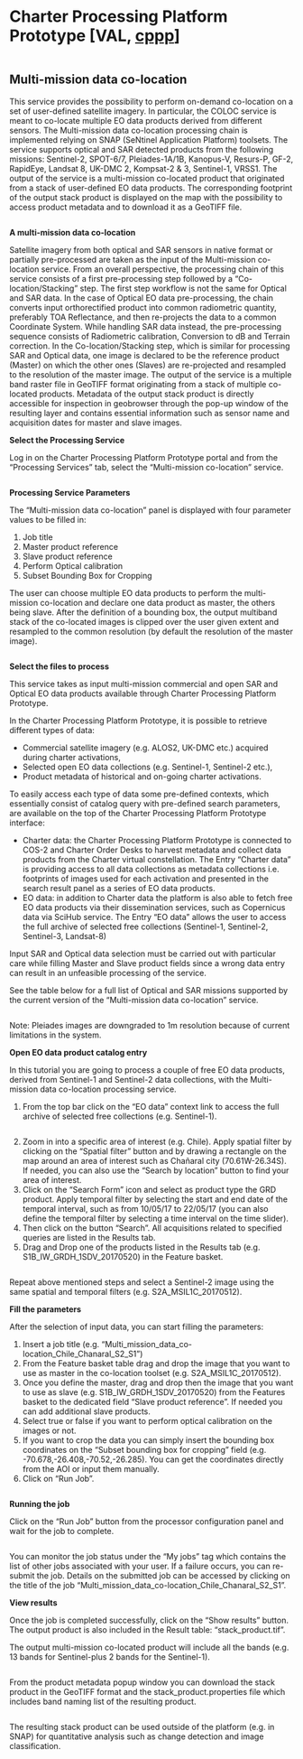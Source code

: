 # Charter Processing Platform Prototype \[VAL, [cppp](https://eo4society.esa.int/2022/05/24/advanced-cloud-based-environment-to-support-immediate-disaster-response/)\]

```{image} assets/COLOC_logo.png
```

## Multi-mission data co-location

This service provides the possibility to perform on-demand co-location on a set of user-defined satellite imagery. In particular, the COLOC service is meant to co-locate multiple EO data products derived from different sensors. The Multi-mission data co-location processing chain is implemented relying on SNAP (SeNtinel Application Platform) toolsets.
The service supports optical and SAR detected products from the following missions: Sentinel-2, SPOT-6/7, Pleiades-1A/1B, Kanopus-V, Resurs-P, GF-2, RapidEye, Landsat 8, UK-DMC 2, Kompsat-2 & 3, Sentinel-1, VRSS1.
The output of the service is a multi-mission co-located product that originated from a stack of user-defined EO data products. The corresponding footprint of the output stack product is displayed on the map with the possibility to access product metadata and to download it as a GeoTIFF file.

```{image} assets/COLOC_fig_01.png
```

**A multi-mission data co-location**

Satellite imagery from both optical and SAR sensors in native format or partially pre-processed are taken as the input of the Multi-mission co-location service. From an overall perspective, the processing chain of this service consists of a first pre-processing step followed by a “Co-location/Stacking” step.
The first step workflow is not the same for Optical and SAR data. In the case of Optical EO data pre-processing, the chain converts input orthorectified product into common radiometric quantity, preferably TOA Reflectance, and then re-projects the data to a common Coordinate System. While handling SAR data instead, the pre-processing sequence consists of Radiometric calibration, Conversion to dB and Terrain correction.
In the Co-location/Stacking step, which is similar for processing SAR and Optical data, one image is declared to be the reference product (Master) on which the other ones (Slaves) are re-projected and resampled to the resolution of the master image.
The output of the service is a multiple band raster file in GeoTIFF format originating from a stack of multiple co-located products. Metadata of the output stack product is directly accessible for inspection in geobrowser through the pop-up window of the resulting layer and contains essential information such as sensor name and acquisition dates for master and slave images.

**Select the Processing Service**

Log in on the Charter Processing Platform Prototype portal and from the “Processing Services” tab, select the “Multi-mission co-location” service.

```{image} assets/COLOC_fig_02.png
```

**Processing Service Parameters**

The “Multi-mission data co-location” panel is displayed with four parameter values to be filled in:

1. Job title
2. Master product reference
3. Slave product reference
4. Perform Optical calibration
5. Subset Bounding Box for Cropping

The user can choose multiple EO data products to perform the multi-mission co-location and declare one data product as master, the others being slave. After the definition of a bounding box, the output multiband stack of the co-located images is clipped over the user given extent and resampled to the common resolution (by default the resolution of the master image).

```{image} assets/COLOC_fig_03.png
```

**Select the files to process**

This service takes as input multi-mission commercial and open SAR and Optical EO data products available through Charter Processing Platform Prototype.

In the Charter Processing Platform Prototype, it is possible to retrieve different types of data:

- Commercial satellite imagery (e.g. ALOS2, UK-DMC etc.) acquired during charter activations,
- Selected open EO data collections (e.g. Sentinel-1, Sentinel-2 etc.),
- Product metadata of historical and on-going charter activations.

To easily access each type of data some pre-defined contexts, which essentially consist of catalog query with pre-defined search parameters, are available on the top of the Charter Processing Platform Prototype interface:

- Charter data: the Charter Processing Platform Prototype is connected to COS-2 and Charter Order Desks to harvest metadata and collect data products from the Charter virtual constellation. The Entry “Charter data” is providing access to all data collections as metadata collections i.e. footprints of images used for each activation and presented in the search result panel as a series of EO data products.
- EO data: in addition to Charter data the platform is also able to fetch free EO data products via their dissemination services, such as Copernicus data via SciHub service. The Entry “EO data” allows the user to access the full archive of selected free collections (Sentinel-1, Sentinel-2, Sentinel-3, Landsat-8)

Input SAR and Optical data selection must be carried out with particular care while filling Master and Slave product fields since a wrong data entry can result in an unfeasible processing of the service.

See the table below for a full list of Optical and SAR missions supported by the current version of the “Multi-mission data co-location” service.

```{image} assets/COLOC_fig_04.png
```

Note: Pleiades images are downgraded to 1m resolution because of current limitations in the system.

**Open EO data product catalog entry**

In this tutorial you are going to process a couple of free EO data products, derived from Sentinel-1 and Sentinel-2 data collections, with the Multi-mission data co-location processing service.

1. From the top bar click on the “EO data” context link to access the full archive of selected free collections (e.g. Sentinel-1).

```{image} assets/COLOC_fig_05.png
```

2. Zoom in into a specific area of interest (e.g. Chile). Apply spatial filter by clicking on the “Spatial filter” button and by drawing a rectangle on the map around an area of interest such as Chañaral city (70.61W-26.34S). If needed, you can also use the “Search by location” button to find your area of interest.
3. Click on the “Search Form” icon and select as product type the GRD product. Apply temporal filter by selecting the start and end date of the temporal interval, such as from 10/05/17 to 22/05/17 (you can also define the temporal filter by selecting a time interval on the time slider).
4. Then click on the button “Search”. All acquisitions related to specified queries are listed in the Results tab.
5. Drag and Drop one of the products listed in the Results tab (e.g. S1B_IW_GRDH_1SDV_20170520) in the Feature basket.

```{image} assets/COLOC_fig_06.png
```

Repeat above mentioned steps and select a Sentinel-2 image using the same spatial and temporal filters (e.g. S2A_MSIL1C_20170512).

**Fill the parameters**

After the selection of input data, you can start filling the parameters:

1. Insert a job title (e.g. “Multi_mission_data_co-location_Chile_Chanaral_S2_S1”)
2. From the Feature basket table drag and drop the image that you want to use as master in the co-location toolset (e.g. S2A_MSIL1C_20170512).
3. Once you define the master, drag and drop then the image that you want to use as slave (e.g. S1B_IW_GRDH_1SDV_20170520) from the Features basket to the dedicated field “Slave product reference”. If needed you can add additional slave products.
4. Select true or false if you want to perform optical calibration on the images or not.
5. If you want to crop the data you can simply insert the bounding box coordinates on the “Subset bounding box for cropping” field (e.g. -70.678,-26.408,-70.52,-26.285). You can get the coordinates directly from the AOI or input them manually.
6. Click on “Run Job”.

```{image} assets/COLOC_fig_07.png
```

**Running the job**

Click on the “Run Job” button from the processor configuration panel and wait for the job to complete.

```{image} assets/COLOC_fig_08.png
```

You can monitor the job status under the “My jobs” tag which contains the list of other jobs associated with your user. If a failure occurs, you can re-submit the job. Details on the submitted job can be accessed by clicking on the title of the job “Multi_mission_data_co-location_Chile_Chanaral_S2_S1”.

**View results**

Once the job is completed successfully, click on the “Show results” button. The output product is also included in the Result table: “stack_product.tif”.

The output multi-mission co-located product will include all the bands (e.g. 13 bands for Sentinel-plus 2 bands for the Sentinel-1).

```{image} assets/COLOC_fig_09.png
```

From the product metadata popup window you can download the stack product in the GeoTIFF format and the stack_product.properties file which includes band naming list of the resulting product.

```{image} assets/COLOC_fig_10.png
```

The resulting stack product can be used outside of the platform (e.g. in SNAP) for quantitative analysis such as change detection and image classification.

```{image} assets/COLOC_fig_11.png
```
